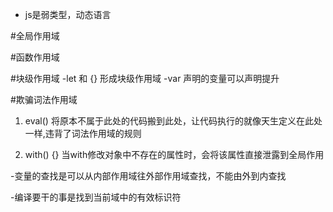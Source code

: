 - js是弱类型，动态语言

#全局作用域

#函数作用域

#块级作用域 
-let 和 {} 形成块级作用域
-var 声明的变量可以声明提升

#欺骗词法作用域
1. eval() 将原本不属于此处的代码搬到此处，让代码执行的就像天生定义在此处一样,违背了词法作用域的规则

2. with() {}  当with修改对象中不存在的属性时，会将该属性直接泄露到全局作用

-变量的查找是可以从内部作用域往外部作用域查找，不能由外到内查找

-编译要干的事是找到当前域中的有效标识符